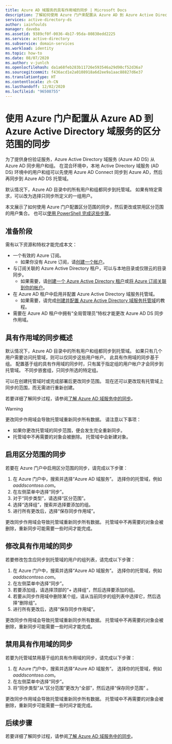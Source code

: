 ```yaml
---
title: Azure AD 域服务的具有作用域的同步 | Microsoft Docs
description: 了解如何使用 Azure 门户来配置从 Azure AD 到 Azure Active Directory 域服务托管域的区分范围的同步
services: active-directory-ds
author: iainfoulds
manager: daveba
ms.assetid: 9389cf0f-0036-4b17-95da-80838edd2225
ms.service: active-directory
ms.subservice: domain-services
ms.workload: identity
ms.topic: how-to
ms.date: 08/07/2020
ms.author: v-junlch
ms.openlocfilehash: da1a68feb283b11726e593546a29d98cf52d36a7
ms.sourcegitcommit: f436acd1e2a0108918a6d2ee9a1aac88827d6e37
ms.translationtype: HT
ms.contentlocale: zh-CN
ms.lasthandoff: 12/02/2020
ms.locfileid: "96508755"
---
```

# <a name="configure-scoped-synchronization-from-azure-ad-to-azure-active-directory-domain-services-using-the-azure-portal"></a>使用 Azure 门户配置从 Azure AD 到 Azure Active Directory 域服务的区分范围的同步

为了提供身份验证服务，Azure Active Directory 域服务 (Azure AD DS) 从 Azure AD 同步用户和组。 在混合环境中，本地 Active Directory 域服务 (AD DS) 环境中的用户和组可以先使用 Azure AD Connect 同步到 Azure AD，然后再同步到 Azure AD DS 托管域。

默认情况下，Azure AD 目录中的所有用户和组都同步到托管域。 如果有特定需求，可以改为选择只同步所定义的一组用户。

本文展示了如何使用 Azure 门户配置区分范围的同步，然后更改或禁用区分范围的用户集合。 也可以[使用 PowerShell 完成这些步骤][scoped-sync-powershell]。

## <a name="before-you-begin"></a>准备阶段

需有以下资源和特权才能完成本文：

* 一个有效的 Azure 订阅。
    * 如果你没有 Azure 订阅，请[创建一个帐户](https://www.microsoft.com/china/azure/index.html?fromtype=cn)。
* 与订阅关联的 Azure Active Directory 租户，可以与本地目录或仅限云的目录同步。
    * 如果需要，请[创建一个 Azure Active Directory 租户][create-azure-ad-tenant]或[将 Azure 订阅关联到你的帐户][associate-azure-ad-tenant]。
* 在 Azure AD 租户中启用并配置 Azure Active Directory 域服务托管域。
    * 如果需要，请完成[创建并配置 Azure Active Directory 域服务托管域][tutorial-create-instance]的教程。
* 需要在 Azure AD 租户中拥有“全局管理员”特权才能更改 Azure AD DS 同步作用域。

## <a name="scoped-synchronization-overview"></a>具有作用域的同步概述

默认情况下，Azure AD 目录中的所有用户和组都同步到托管域。 如果只有几个用户需要访问托管域，则可以仅同步这些用户帐户。 此具有作用域的同步基于组。 配置基于组的具有作用域的同步时，只有属于指定组的用户帐户才会同步到托管域。 不同步嵌套组，只同步所选的特定组。

可以在创建托管域时或完成部署后更改同步范围。 现在还可以更改现有托管域上同步的范围，而无需进行重新创建。

若要详细了解同步过程，请参阅[了解 Azure AD 域服务中的同步][concepts-sync]。

> [!WARNING]
> 更改同步作用域会导致托管域重新同步所有数据。 请注意以下事项：
>
>  * 如果你更改托管域的同步范围，便会发生完全重新同步。
>  * 托管域中不再需要的对象会被删除。 托管域中会新建对象。

## <a name="enable-scoped-synchronization"></a>启用区分范围的同步

若要在 Azure 门户中启用区分范围的同步，请完成以下步骤：

1. 在 Azure 门户中，搜索并选择“Azure AD 域服务”。 选择你的托管域，例如 *aaddscontoso.com*。
1. 在左侧菜单中选择“同步”。
1. 对于“同步类型”，请选择“区分范围”。
1. 选择“选择组”，搜索并选择要添加的组。
1. 进行所有更改后，选择“保存同步作用域”。

更改同步作用域会导致托管域重新同步所有数据。 托管域中不再需要的对象会被删除，重新同步可能需要一些时间才能完成。

## <a name="modify-scoped-synchronization"></a>修改具有作用域的同步

若要修改包含应同步到托管域的用户的组列表，请完成以下步骤：

1. 在 Azure 门户中，搜索并选择“Azure AD 域服务”。 选择你的托管域，例如 *aaddscontoso.com*。
1. 在左侧菜单中选择“同步”。
1. 若要添加组，请选择顶部的“+ 选择组”，然后选择要添加的组。
1. 若要从同步作用域中删除某个组，请从当前同步的组列表中选择它，然后选择“删除组”。
1. 进行所有更改后，选择“保存同步作用域”。

更改同步作用域会导致托管域重新同步所有数据。 托管域中不再需要的对象会被删除，重新同步可能需要一些时间才能完成。

## <a name="disable-scoped-synchronization"></a>禁用具有作用域的同步

若要为托管域禁用基于组的具有作用域的同步，请完成以下步骤：

1. 在 Azure 门户中，搜索并选择“Azure AD 域服务”。 选择你的托管域，例如 *aaddscontoso.com*。
1. 在左侧菜单中选择“同步”。
1. 将“同步类型”从“区分范围”更改为“全部”，然后选择“保存同步范围”  。

更改同步作用域会导致托管域重新同步所有数据。 托管域中不再需要的对象会被删除，重新同步可能需要一些时间才能完成。

## <a name="next-steps"></a>后续步骤

若要详细了解同步过程，请参阅[了解 Azure AD 域服务中的同步][concepts-sync]。

<!-- INTERNAL LINKS -->
[scoped-sync-powershell]: powershell-scoped-synchronization.md
[concepts-sync]: synchronization.md
[tutorial-create-instance]: tutorial-create-instance.md
[create-azure-ad-tenant]: ../active-directory/fundamentals/sign-up-organization.md
[associate-azure-ad-tenant]: ../active-directory/fundamentals/active-directory-how-subscriptions-associated-directory.md

